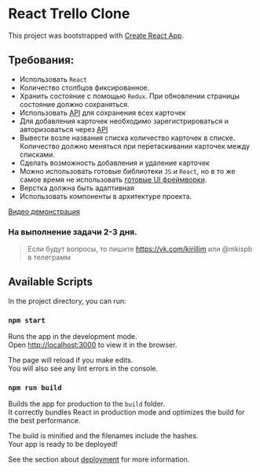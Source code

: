 # React Trello Clone

This project was bootstrapped with [Create React App](https://github.com/facebook/create-react-app).

## Требования:

* Использовать `React`
* Количество столбцов фиксированное.
* Хранить состояние с помощью `Redux`. При обновлении страницы состояние должно сохраняться.
* Использовать [API](https://trello.backend.tests.nekidaem.ru/redoc/) для сохранения всех карточек
* Для добавления карточек необходимо зарегистрироваться и авторизоваться
  через [API](https://trello.backend.tests.nekidaem.ru/redoc/)
* Вывести возле названия списка количество карточек в списке. Количество должно меняться при перетаскивании карточек
  между списками.
* Сделать возможность добавления и удаление карточек
* Можно использовать готовые библиотеки `JS` и `React`, но в то же самое время не
  использовать [готовые UI фреймворки](https://material-ui.com).
* Верстка должна быть адаптивная
* Использовать компоненты в архитектуре проекта.

[Видео демонстрация](https://disk.yandex.ru/i/8_2te8NOcP8Cpg)

### На выполнение задачи 2-3 дня.

> Если будут вопросы, то пишите https://vk.com/kirillim или @mkispb в телеграмм

## Available Scripts

In the project directory, you can run:

### `npm start`

Runs the app in the development mode.\
Open [http://localhost:3000](http://localhost:3000) to view it in the browser.

The page will reload if you make edits.\
You will also see any lint errors in the console.

### `npm run build`

Builds the app for production to the `build` folder.\
It correctly bundles React in production mode and optimizes the build for the best performance.

The build is minified and the filenames include the hashes.\
Your app is ready to be deployed!

See the section about [deployment](https://facebook.github.io/create-react-app/docs/deployment) for more information.
